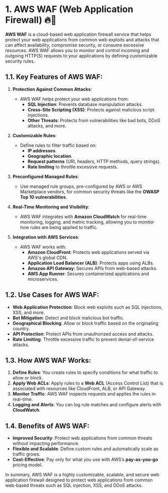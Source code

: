 # 1. AWS WAF (Web Application Firewall) 🔥🧱

**AWS WAF** is a cloud-based web application firewall service that helps protect your web applications from common web exploits and attacks that can affect availability, compromise security, or consume excessive resources. AWS WAF allows you to monitor and control incoming and outgoing HTTP(S) requests to your applications by defining customizable security rules.

## 1.1. Key Features of AWS WAF:

1. **Protection Against Common Attacks**:

   - AWS WAF helps protect your web applications from:
     - **SQL Injection**: Prevents database manipulation attacks.
     - **Cross-Site Scripting (XSS)**: Protects against malicious script injections.
     - **Other Threats**: Protects from vulnerabilities like bad bots, DDoS attacks, and more.

2. **Customizable Rules**:

   - Define rules to filter traffic based on:
     - **IP addresses**.
     - **Geographic location**.
     - **Request patterns** (URI, headers, HTTP methods, query strings).
     - **Rate limiting** to throttle excessive requests.

3. **Preconfigured Managed Rules**:

   - Use managed rule groups, pre-configured by AWS or AWS Marketplace vendors, for common security threats like the **OWASP Top 10 vulnerabilities**.

4. **Real-Time Monitoring and Visibility**:

   - AWS WAF integrates with **Amazon CloudWatch** for real-time monitoring, logging, and metric tracking, allowing you to monitor how rules are being applied to traffic.

5. **Integration with AWS Services**:
   - AWS WAF works with:
     - **Amazon CloudFront**: Protects web applications served via AWS's global CDN.
     - **Application Load Balancer (ALB)**: Protects apps using ALBs.
     - **Amazon API Gateway**: Secures APIs from web-based attacks.
     - **AWS App Runner**: Secures containerized applications and microservices.

## 1.2. Use Cases for AWS WAF:

- **Web Application Protection**: Block web exploits such as SQL injections, XSS, and more.
- **Bot Mitigation**: Detect and block malicious bot traffic.
- **Geographical Blocking**: Allow or block traffic based on the originating country.
- **API Protection**: Protect APIs from unauthorized access and attacks.
- **Rate Limiting**: Throttle excessive traffic to prevent denial-of-service attacks.

## 1.3. How AWS WAF Works:

1. **Define Rules**: You create rules to specify conditions for what traffic to allow or block.
2. **Apply Web ACLs**: Apply rules to a **Web ACL** (Access Control List) that is associated with resources like CloudFront, ALB, or API Gateway.
3. **Monitor Traffic**: AWS WAF inspects requests and applies the rules in real-time.
4. **Logging and Alerts**: You can log rule matches and configure alerts with **CloudWatch**.

## 1.4. Benefits of AWS WAF:

- **Improved Security**: Protect web applications from common threats without impacting performance.
- **Flexible and Scalable**: Define custom rules and automatically scale as traffic grows.
- **Cost-Effective**: Pay only for what you use with AWS’s **pay-as-you-go** pricing model.

In summary, AWS WAF is a highly customizable, scalable, and secure web application firewall designed to protect web applications from common web-based threats such as SQL injection, XSS, and DDoS attacks.
